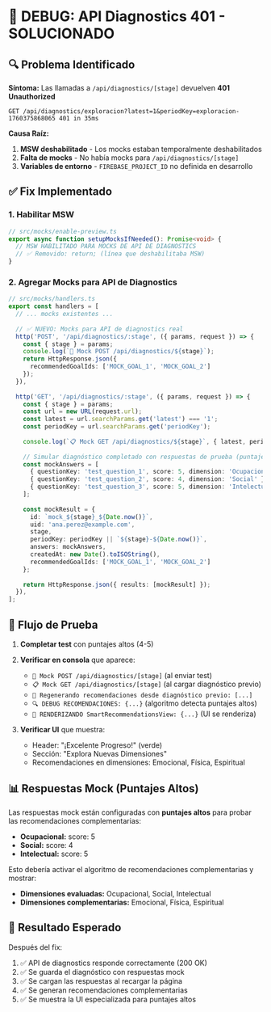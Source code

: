 # 🐛 DEBUG: API Diagnostics 401 - SOLUCIONADO

## 🔍 **Problema Identificado**

**Síntoma:** Las llamadas a `/api/diagnostics/[stage]` devuelven **401 Unauthorized**
```
GET /api/diagnostics/exploracion?latest=1&periodKey=exploracion-1760375868065 401 in 35ms
```

**Causa Raíz:** 
1. **MSW deshabilitado** - Los mocks estaban temporalmente deshabilitados
2. **Falta de mocks** - No había mocks para `/api/diagnostics/[stage]`
3. **Variables de entorno** - `FIREBASE_PROJECT_ID` no definida en desarrollo

## ✅ **Fix Implementado**

### **1. Habilitar MSW**
```typescript
// src/mocks/enable-preview.ts
export async function setupMocksIfNeeded(): Promise<void> {
  // MSW HABILITADO PARA MOCKS DE API DE DIAGNOSTICS
  // ✅ Removido: return; (línea que deshabilitaba MSW)
}
```

### **2. Agregar Mocks para API de Diagnostics**
```typescript
// src/mocks/handlers.ts
export const handlers = [
  // ... mocks existentes ...
  
  // ✅ NUEVO: Mocks para API de diagnostics real
  http('POST', '/api/diagnostics/:stage', ({ params, request }) => {
    const { stage } = params;
    console.log(`📝 Mock POST /api/diagnostics/${stage}`);
    return HttpResponse.json({ 
      recommendedGoalIds: ['MOCK_GOAL_1', 'MOCK_GOAL_2'] 
    });
  }),
  
  http('GET', '/api/diagnostics/:stage', ({ params, request }) => {
    const { stage } = params;
    const url = new URL(request.url);
    const latest = url.searchParams.get('latest') === '1';
    const periodKey = url.searchParams.get('periodKey');
    
    console.log(`📋 Mock GET /api/diagnostics/${stage}`, { latest, periodKey });
    
    // Simular diagnóstico completado con respuestas de prueba (puntajes altos)
    const mockAnswers = [
      { questionKey: 'test_question_1', score: 5, dimension: 'Ocupacional' },
      { questionKey: 'test_question_2', score: 4, dimension: 'Social' },
      { questionKey: 'test_question_3', score: 5, dimension: 'Intelectual' }
    ];
    
    const mockResult = {
      id: `mock_${stage}_${Date.now()}`,
      uid: 'ana.perez@example.com',
      stage,
      periodKey: periodKey || `${stage}-${Date.now()}`,
      answers: mockAnswers,
      createdAt: new Date().toISOString(),
      recommendedGoalIds: ['MOCK_GOAL_1', 'MOCK_GOAL_2']
    };
    
    return HttpResponse.json({ results: [mockResult] });
  }),
];
```

## 🧪 **Flujo de Prueba**

1. **Completar test** con puntajes altos (4-5)
2. **Verificar en consola** que aparece:
   - `📝 Mock POST /api/diagnostics/[stage]` (al enviar test)
   - `📋 Mock GET /api/diagnostics/[stage]` (al cargar diagnóstico previo)
   - `🔄 Regenerando recomendaciones desde diagnóstico previo: [...]`
   - `🔍 DEBUG RECOMENDACIONES: {...}` (algoritmo detecta puntajes altos)
   - `🎯 RENDERIZANDO SmartRecommendationsView: {...}` (UI se renderiza)

3. **Verificar UI** que muestra:
   - Header: "¡Excelente Progreso!" (verde)
   - Sección: "Explora Nuevas Dimensiones"
   - Recomendaciones en dimensiones: Emocional, Física, Espiritual

## 📊 **Respuestas Mock (Puntajes Altos)**

Las respuestas mock están configuradas con **puntajes altos** para probar las recomendaciones complementarias:

- **Ocupacional:** score: 5
- **Social:** score: 4  
- **Intelectual:** score: 5

Esto debería activar el algoritmo de recomendaciones complementarias y mostrar:
- **Dimensiones evaluadas:** Ocupacional, Social, Intelectual
- **Dimensiones complementarias:** Emocional, Física, Espiritual

## 🎯 **Resultado Esperado**

Después del fix:
1. ✅ API de diagnostics responde correctamente (200 OK)
2. ✅ Se guarda el diagnóstico con respuestas mock
3. ✅ Se cargan las respuestas al recargar la página
4. ✅ Se generan recomendaciones complementarias
5. ✅ Se muestra la UI especializada para puntajes altos
